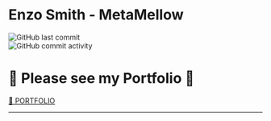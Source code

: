 # **Enzo Smith - MetaMellow**
<img alt="GitHub last commit" src="https://img.shields.io/github/last-commit/MetaMellow/MetaMellow.github.io?color=orange&label=metamellow%20was%20here%20%3D%3E&style=plastic"><br><img alt="GitHub commit activity" src="https://img.shields.io/github/commit-activity/y/MetaMellow/MetaMellow.github.io?color=orange&label=metamellows%20commits%20so%20far%20%3D%3E&style=plastic">

# 👻 Please see my Portfolio 👻

[📂 PORTFOLIO](https://MetaMellow.github.io)

____________________________
